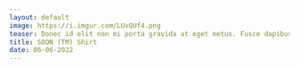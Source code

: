 ```yaml
---
layout: default
image: https://i.imgur.com/LUxQUf4.png
teaser: Donec id elit non mi porta gravida at eget metus. Fusce dapibus, tellus ac cursus commodo, tortor mauris condimentum nibh, ut fermentum massa justo sit amet risus. Etiam porta sem malesuada magna mollis euismod. Donec sed odio dui.
title: SOON (TM) Shirt
date: 06-06-2022
---
```








